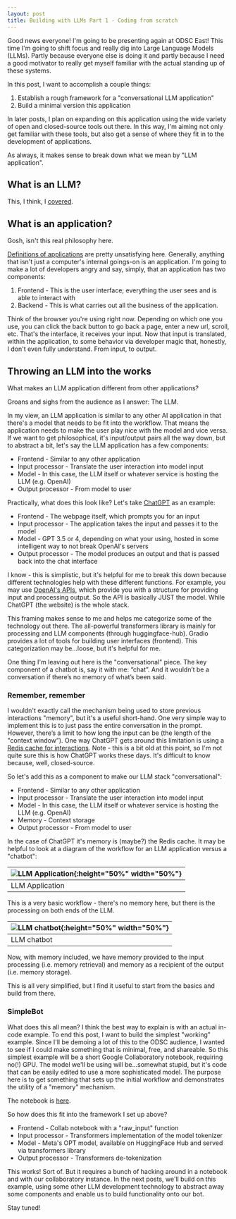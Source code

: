 ```yaml
---
layout: post
title: Building with LLMs Part 1 - Coding from scratch
---
```


Good news everyone! I'm going to be presenting again at ODSC East! This time I'm going to shift focus and really dig into Large Language Models (LLMs).  Partly because everyone else is doing it and partly because I need a good motivator to really get myself familiar with the actual standing up of these systems.

In this post, I want to accomplish a couple things:
1. Establish a rough framework for a "conversational LLM application"
2. Build a minimal version this application

In later posts, I plan on expanding on this application using the wide variety of open and closed-source tools out there.  In this way, I'm aiming not only get familiar with these tools, but also get a sense of where they fit in to the development of applications.

As always, it makes sense to break down what we mean by "LLM application".

## What is an LLM?
This, I think, I [covered](https://medium.com/@yksrotab/large-language-models-and-the-embiggening-of-nlp-7bd26e6ae6fc).

## What is an application?
Gosh, isn't this real philosophy here.  

[Definitions of applications](https://en.wikipedia.org/wiki/Application_software) are pretty unsatisfying here.  Generally, anything that isn't just a computer's internal goings-on is an application.  I'm going to make a lot of developers angry and say, simply, that an application has two components:

1. Frontend - This is the user interface; everything the user sees and is able to interact with
2. Backend - This is what carries out all the business of the application.

Think of the browser you're using right now.  Depending on which one you use, you can click the back button to go back a page, enter a new url, scroll, etc.  That's the interface, it receives your input.  Now that input is translated, within the application, to some behavior via developer magic that, honestly, I don't even fully understand.  From input, to output.

## Throwing an LLM into the works
What makes an LLM application different from other applications?

Groans and sighs from the audience as I answer: The LLM.

In my view, an LLM application is similar to any other AI application in that there's a model that needs to be fit into the workflow.  That means the application needs to make the user play nice with the model and vice versa.  If we want to get philosophical, it's input/output pairs all the way down, but to abstract a bit, let's say the LLM application has a few components:

- Frontend - Similar to any other application
- Input processor - Translate the user interaction into model input
- Model - In this case, the LLM itself or whatever service is hosting the LLM (e.g. OpenAI)
- Output processor - From model to user

Practically, what does this look like? Let's take [ChatGPT](https://chat.openai.com/) as an example:

- Frontend - The webpage itself, which prompts you for an input
- Input processor - The application takes the input and passes it to the model
- Model - GPT 3.5 or 4, depending on what your using, hosted in some intelligent way to not break OpenAI's servers
- Output processor - The model produces an output and that is passed back into the chat interface

I know - this is simplistic, but it's helpful for me to break this down because different technologies help with these different functions.  For example, you may use [OpenAI's APIs](https://platform.openai.com/), which provide you with a structure for providing input and processing output.  So the API is basically JUST the model.  While ChatGPT (the website) is the whole stack.

This framing makes sense to me and helps me categorize some of the technology out there.  The all-powerful transformers library is mainly for processing and LLM components (through huggingface-hub).  Gradio provides a lot of tools for building user interfaces (frontend).  This categorization may be...loose, but it's helpful for me.

One thing I'm leaving out here is the "conversational" piece.  The key component of a chatbot is, say it with me: “chat”.  And it wouldn’t be a conversation if there’s no memory of what’s been said.

### Remember, remember
I wouldn't exactly call the mechanism being used to store previous interactions "memory", but it's a useful short-hand.  One very simple way to implement this is to just pass the entire conversation in the prompt.  However, there’s a limit to how long the input can be (the length of the "context window”).  One way ChatGPT gets around this limitation is using a [Redis cache for interactions](https://redis.com/blog/chatgpt-memory-project/). Note - this is a bit old at this point, so I'm not quite sure this is how ChatGPT works these days.  It's difficult to know because, well, closed-source.

So let's add this as a component to make our LLM stack "conversational":

- Frontend - Similar to any other application
- Input processor - Translate the user interaction into model input
- Model - In this case, the LLM itself or whatever service is hosting the LLM (e.g. OpenAI)
- Memory - Context storage 
- Output processor - From model to user

In the case of ChatGPT it's memory is (maybe?) the Redis cache.  It may be helpful to look at a diagram of the workflow for an LLM application versus a "chatbot":

| ![LLM Application]({{site.url}}/assets/friend/1_nomemory.png){:height="50%" width="50%"} |
|--------------------------------------------------------------------------------------------------------------------------| 
| LLM Application   

This is a very basic workflow - there's no memory here, but there is the processing on both ends of the LLM.

| ![LLM chatbot]({{site.url}}/assets/friend/1_memory.png){:height="50%" width="50%"} |
|--------------------------------------------------------------------------------------------------------------------------| 
| LLM chatbot   

Now, with memory included, we have memory provided to the input processing (i.e. memory retrieval) and memory as a recipient of the output (i.e. memory storage).

This is all very simplified, but I find it useful to start from the basics and build from there.

### SimpleBot
What does this all mean? I think the best way to explain is with an actual in-code example.  To end this post, I want to build the simplest "working" example.  Since I'll be demoing a lot of this to the ODSC audience, I wanted to see if I could make something that is minimal, free, and shareable.  So this simplest example will be a short Google Collaboratory notebook, requiring no(!) GPU.  The model we'll be using will be...somewhat stupid, but it's code that can be easily edited to use a more sophisticated model.  The purpose here is to get something that sets up the initial workflow and demonstrates the utility of a "memory" mechanism.

The notebook is [here](https://colab.research.google.com/drive/1NjucFD1CiQiQlyHUDvt9KOBnU_iKSyLi?usp=sharing).

So how does this fit into the framework I set up above?

- Frontend - Collab notebook with a "raw_input" function
- Input processor - Transformers implementation of the model tokenizer
- Model - Meta's OPT model, available on HuggingFace Hub and served via transformers library
- Output processor - Transformers de-tokenization

This works! Sort of.  But it requires a bunch of hacking around in a notebook and with our collaboratory instance.  In the next posts, we'll build on this example, using some other LLM development technology to abstract away some components and enable us to build functionality onto our bot.  

Stay tuned!